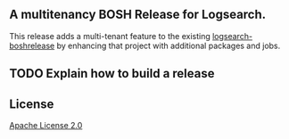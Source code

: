 ## A multitenancy BOSH Release for Logsearch.

This release adds a multi-tenant feature to the existing [logsearch-boshrelease](https://github.com/logsearch/logsearch-boshrelease) by enhancing that project with additional packages and jobs.

## TODO Explain how to build a release

## License

[Apache License 2.0](./LICENSE)

